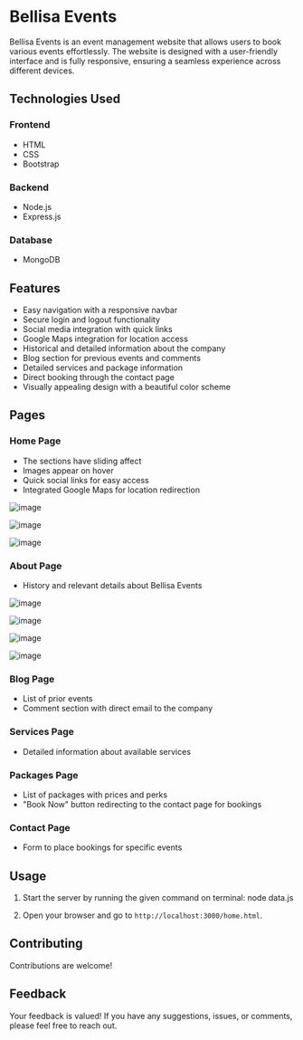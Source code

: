 # Bellisa Events

Bellisa Events is an event management website that allows users to book various events effortlessly. The website is designed with a user-friendly interface and is fully responsive, ensuring a seamless experience across different devices.

## Technologies Used

### Frontend
- HTML
- CSS
- Bootstrap

### Backend
- Node.js
- Express.js

### Database
- MongoDB

## Features

- Easy navigation with a responsive navbar
- Secure login and logout functionality
- Social media integration with quick links
- Google Maps integration for location access
- Historical and detailed information about the company
- Blog section for previous events and comments
- Detailed services and package information
- Direct booking through the contact page
- Visually appealing design with a beautiful color scheme

## Pages

### Home Page

- The sections have sliding affect
- Images appear on hover
- Quick social links for easy access
- Integrated Google Maps for location redirection
  
![image](https://github.com/Javaria-Shabbir24/BellisaEvents-EventManagementWebsite/assets/102341169/c1b99e8b-ce5b-4088-9d66-524aada7f61a)

![image](https://github.com/Javaria-Shabbir24/BellisaEvents-EventManagementWebsite/assets/102341169/a9e64cf7-8cbd-4180-84f6-78a89dea8d45)

![image](https://github.com/Javaria-Shabbir24/BellisaEvents-EventManagementWebsite/assets/102341169/d550d26b-e2d5-45b0-a0d9-63e0161f438d)


### About Page
- History and relevant details about Bellisa Events

![image](https://github.com/Javaria-Shabbir24/BellisaEvents-EventManagementWebsite/assets/102341169/ec07f148-2888-430d-a2f9-c337cd0cc23d)

![image](https://github.com/Javaria-Shabbir24/BellisaEvents-EventManagementWebsite/assets/102341169/69d2015d-eeb5-418b-80b8-ee53cd39a5be)

![image](https://github.com/Javaria-Shabbir24/BellisaEvents-EventManagementWebsite/assets/102341169/0fff00d4-50d7-48dc-80e9-63939157ed5f)

![image](https://github.com/Javaria-Shabbir24/BellisaEvents-EventManagementWebsite/assets/102341169/a15f0e77-1d59-4f65-b278-bd0d299f128f)

### Blog Page
- List of prior events
- Comment section with direct email to the company

### Services Page
- Detailed information about available services

### Packages Page
- List of packages with prices and perks
- "Book Now" button redirecting to the contact page for bookings

### Contact Page
- Form to place bookings for specific events

## Usage

1. Start the server by running the given command on terminal:
   node data.js
   
3. Open your browser and go to `http://localhost:3000/home.html`.

## Contributing

Contributions are welcome! 

## Feedback
Your feedback is valued! If you have any suggestions, issues, or comments, please feel free to reach out. 

